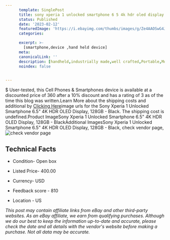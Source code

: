 ```yaml
---
      template: SinglePost
      title: sony xperia 1 unlocked smartphone 6 5 4k hdr oled display 128gb black
      status: Published
      date: '2023-02-12'
      featuredImage: 'https://i.ebayimg.com/thumbs/images/g/Ze4AAOSwG4JjuH2o/s-l225.jpg'
      categories: 

      excerpt: >-
        [smartphone,device ,hand held device]
      meta:
      canonicalLink: ''
      description: [handheld,industrially made,well crafted,Portable,Mobile,Compact,Convenient,Lightweight,Maneuverable,Man-portable,Miniature,Carriable,Hand-held,Light,Holdable,Transportable,Mobile device,Pocket-sized,On-the-go,Wireless,Cordless,Compact size,Convenient size, smartphone,device ,hand held device]
      noindex: false

        
---
```

$
    User-tested, this Cell Phones & Smartphones device is available at a discounted price of 360 after a 10% discount and has a rating of 3 as of the time this blog was written.Learn More about the shipping costs and additional by [Clicking Here](https://www.ebay.com/itm/255914891197?hash=item3b95b757bd%3Ag%3AZe4AAOSwG4JjuH2o&mkevt=1&mkcid=1&mkrid=711-53200-19255-0&campid=%253CePNCampaignId%253E&customid=%253CreferenceId%253E&toolid=10049)image urls for the Sony Xperia 1 Unlocked Smartphone 6.5" 4K HDR OLED Display, 128GB - Black. The shipping cost is undefined.Product ImageSony Xperia 1 Unlocked Smartphone 6.5" 4K HDR OLED Display, 128GB - BlackAdditional ImagesSony Xperia 1 Unlocked Smartphone 6.5" 4K HDR OLED Display, 128GB - Black, check vendor page, ![check vendor page](https://origin-galleryplus.ebayimg.com/ws/web/255914891197_2_0_1/225x225.jpg,https://origin-galleryplus.ebayimg.com/ws/web/255914891197_3_0_1/225x225.jpg,https://origin-galleryplus.ebayimg.com/ws/web/255914891197_4_0_1/225x225.jpg,https://origin-galleryplus.ebayimg.com/ws/web/255914891197_5_0_1/225x225.jpg,https://origin-galleryplus.ebayimg.com/ws/web/255914891197_6_0_1/225x225.jpg,https://origin-galleryplus.ebayimg.com/ws/web/255914891197_7_0_1/225x225.jpg,https://origin-galleryplus.ebayimg.com/ws/web/255914891197_8_0_1/225x225.jpg,https://origin-galleryplus.ebayimg.com/ws/web/255914891197_9_0_1/225x225.jpg,https://origin-galleryplus.ebayimg.com/ws/web/255914891197_10_0_1/225x225.jpg,https://origin-galleryplus.ebayimg.com/ws/web/255914891197_11_0_1/225x225.jpg)
    
    

 ## Technical Facts 



     
      

 - Condition- Open box 


      

 - Listed Price- 400.00 


      

 - Currency- USD 


      

 - Feedback score - 810 


      

 - Location - US 


      
      

 *_This post may contain affiliate links from eBay and other third-party websites. As an eBay affiliate, we earn from qualifying purchases. Although we do our best to keep the information up-to-date and accurate, please check the date and all details with the vendor's website before making a purchase. Not all data may be accurate._*



    
    
    
    
    